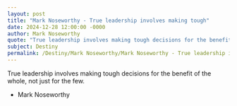 ```yaml
---
layout: post
title: "Mark Noseworthy - True leadership involves making tough"
date: 2024-12-28 12:00:00 -0000
author: Mark Noseworthy
quote: "True leadership involves making tough decisions for the benefit of the whole, not just for the few."
subject: Destiny
permalink: /Destiny/Mark Noseworthy/Mark Noseworthy - True leadership involves making tough
---
```


True leadership involves making tough decisions for the benefit of the whole, not just for the few.

- Mark Noseworthy
